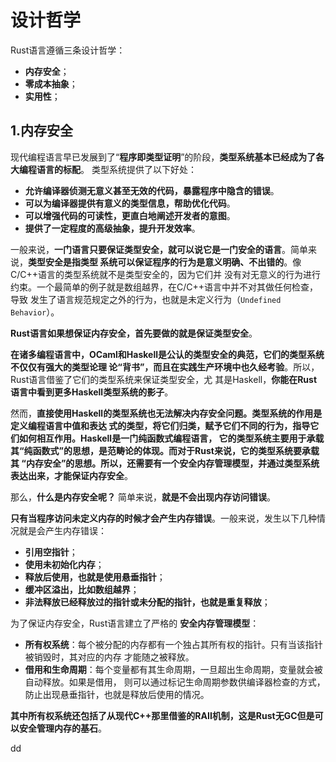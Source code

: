设计哲学
================================================================================
Rust语言遵循三条设计哲学：
+ **内存安全**；
+ **零成本抽象**；
+ **实用性**；

## 1.内存安全
现代编程语言早已发展到了“**程序即类型证明**”的阶段，**类型系统基本已经成为了各大编程语言的标配**。
类型系统提供了以下好处：
+ **允许编译器侦测无意义甚至无效的代码，暴露程序中隐含的错误**。
+ **可以为编译器提供有意义的类型信息，帮助优化代码**。
+ **可以增强代码的可读性，更直白地阐述开发者的意图**。
+ **提供了一定程度的高级抽象，提升开发效率**。

一般来说，**一门语言只要保证类型安全，就可以说它是一门安全的语言**。简单来说，**类型安全是指类型
系统可以保证程序的行为是意义明确、不出错的**。像C/C++语言的类型系统就不是类型安全的，因为它们并
没有对无意义的行为进行约束。一个最简单的例子就是数组越界，在C/C++语言中并不对其做任何检查，导致
发生了语言规范规定之外的行为，也就是未定义行为（`Undefined Behavior`）。

**Rust语言如果想保证内存安全，首先要做的就是保证类型安全**。

**在诸多编程语言中，OCaml和Haskell是公认的类型安全的典范，它们的类型系统不仅仅有强大的类型论理
论“背书”，而且在实践生产环境中也久经考验**。所以，Rust语言借鉴了它们的类型系统来保证类型安全，尤
其是Haskell，**你能在Rust语言中看到更多Haskell类型系统的影子**。

然而，**直接使用Haskell的类型系统也无法解决内存安全问题。类型系统的作用是定义编程语言中值和表达
式的类型，将它们归类，赋予它们不同的行为，指导它们如何相互作用。Haskell是一门纯函数式编程语言，
它的类型系统主要用于承载其“纯函数式”的思想，是范畴论的体现。而对于Rust来说，它的类型系统要承载其
“内存安全”的思想。所以，还需要有一个安全内存管理模型，并通过类型系统表达出来，才能保证内存安全**。

那么，**什么是内存安全呢？** 简单来说，**就是不会出现内存访问错误**。

**只有当程序访问未定义内存的时候才会产生内存错误**。一般来说，发生以下几种情况就是会产生内存错误：
+ **引用空指针**；
+ **使用未初始化内存**；
+ **释放后使用，也就是使用悬垂指针**；
+ **缓冲区溢出，比如数组越界**；
+ **非法释放已经释放过的指针或未分配的指针，也就是重复释放**；

为了保证内存安全，Rust语言建立了严格的 **安全内存管理模型**：
+ **所有权系统**：每个被分配的内存都有一个独占其所有权的指针。只有当该指针被销毁时，其对应的内存
才能随之被释放。
+ **借用和生命周期**：每个变量都有其生命周期，一旦超出生命周期，变量就会被自动释放。如果是借用，
则可以通过标记生命周期参数供编译器检查的方式，防止出现悬垂指针，也就是释放后使用的情况。

**其中所有权系统还包括了从现代C++那里借鉴的RAII机制，这是Rust无GC但是可以安全管理内存的基石**。

























































dd
